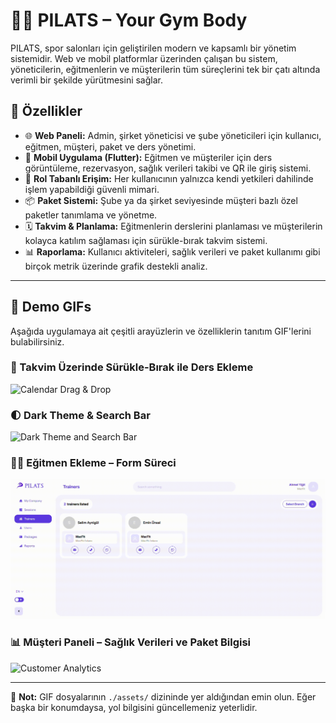 # 🏋️‍♀️ PILATS – Your Gym Body

PILATS, spor salonları için geliştirilen modern ve kapsamlı bir yönetim sistemidir. Web ve mobil platformlar üzerinden çalışan bu sistem, yöneticilerin, eğitmenlerin ve müşterilerin tüm süreçlerini tek bir çatı altında verimli bir şekilde yürütmesini sağlar.

## 🚀 Özellikler

- 🌐 **Web Paneli:** Admin, şirket yöneticisi ve şube yöneticileri için kullanıcı, eğitmen, müşteri, paket ve ders yönetimi.
- 📱 **Mobil Uygulama (Flutter):** Eğitmen ve müşteriler için ders görüntüleme, rezervasyon, sağlık verileri takibi ve QR ile giriş sistemi.
- 🔐 **Rol Tabanlı Erişim:** Her kullanıcının yalnızca kendi yetkileri dahilinde işlem yapabildiği güvenli mimari.
- 📦 **Paket Sistemi:** Şube ya da şirket seviyesinde müşteri bazlı özel paketler tanımlama ve yönetme.
- 🗓️ **Takvim & Planlama:** Eğitmenlerin derslerini planlaması ve müşterilerin kolayca katılım sağlaması için sürükle-bırak takvim sistemi.
- 📊 **Raporlama:** Kullanıcı aktiviteleri, sağlık verileri ve paket kullanımı gibi birçok metrik üzerinde grafik destekli analiz.

---

## 🎥 Demo GIFs

Aşağıda uygulamaya ait çeşitli arayüzlerin ve özelliklerin tanıtım GIF'lerini bulabilirsiniz.

### 📅 Takvim Üzerinde Sürükle-Bırak ile Ders Ekleme

![Calendar Drag & Drop](./assets/scheduler.gif)

### 🌓 Dark Theme & Search Bar

![Dark Theme and Search Bar](./assets/searchbar.gif)

### 🧑‍🏫 Eğitmen Ekleme – Form Süreci

![Add Trainer Form](./assets/form.gif)

### 📊 Müşteri Paneli – Sağlık Verileri ve Paket Bilgisi

![Customer Analytics](./assets/custome.gif)

---

📌 **Not:** GIF dosyalarının `./assets/` dizininde yer aldığından emin olun. Eğer başka bir konumdaysa, yol bilgisini güncellemeniz yeterlidir.
